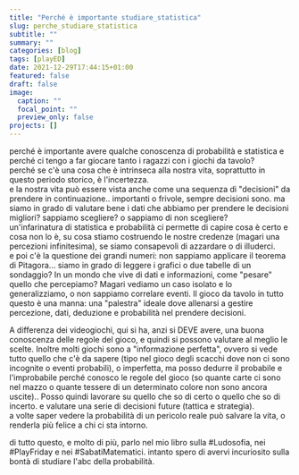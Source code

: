 ```yaml
---
title: "Perché è importante studiare_statistica"
slug: perche_studiare_statistica
subtitle: ""
summary: ""
categories: [blog]
tags: [playED]
date: 2021-12-29T17:44:15+01:00
featured: false
draft: false
image:
  caption: ""
  focal_point: ""
  preview_only: false
projects: []
---
```


perché è importante avere qualche conoscenza di probabilità e statistica e perché ci tengo a far giocare tanto i ragazzi con i giochi da tavolo?  
perché se c'è una cosa che è intrinseca alla nostra vita, soprattutto in questo periodo storico, è l'incertezza.  
e la nostra vita può essere vista anche come una sequenza di "decisioni" da prendere in continuazione.. importanti o frivole, sempre decisioni sono.
ma siamo in grado di valutare bene i dati che abbiamo per prendere le decisioni migliori? sappiamo scegliere? o sappiamo di non scegliere?  
un'infarinatura di statistica e probabilità ci permette di capire cosa è certo e cosa non lo è, su cosa stiamo costruendo le nostre credenze (magari una percezioni infinitesima), se siamo consapevoli di azzardare o di illuderci.  
e poi c'è la questione dei grandi numeri: non sappiamo applicare il teorema di Pitagora... siamo in grado di leggere i grafici o due tabelle di un sondaggio? In un mondo che vive di dati e informazioni, come "pesare" quello che percepiamo?
Magari vediamo un caso isolato e lo generalizziamo, o non sappiamo correlare eventi.
Il gioco da tavolo in tutto questo è una manna: una "palestra" ideale dove allenarsi a gestire percezione, dati, deduzione e probabilità nel prendere decisioni.

A differenza dei videogiochi, qui si ha, anzi si DEVE avere, una buona conoscenza delle regole del gioco, e quindi si possono valutare al meglio le scelte.
Inoltre molti giochi sono a "informazione perfetta", ovvero si vede tutto quello che c'è da sapere (tipo nel gioco degli scacchi dove non ci sono incognite o eventi probabili), o imperfetta, ma posso dedurre il probabile e l'improbabile perché conosco le regole del gioco (so quante carte ci sono nel mazzo o quante tessere di un determinato colore non sono ancora uscite).. Posso quindi lavorare su quello che so di certo o quello che so di incerto. e valutare una serie di decisioni future (tattica e strategia).  
a volte saper vedere la probabilità di un pericolo reale può salvare la vita, o renderla più felice a chi ci sta intorno.

di tutto questo, e molto di più, parlo nel mio libro sulla #Ludosofia, nei #PlayFriday e nei #SabatiMatematici. intanto spero di avervi incuriosito sulla bontà di studiare l'abc della probabilità.
